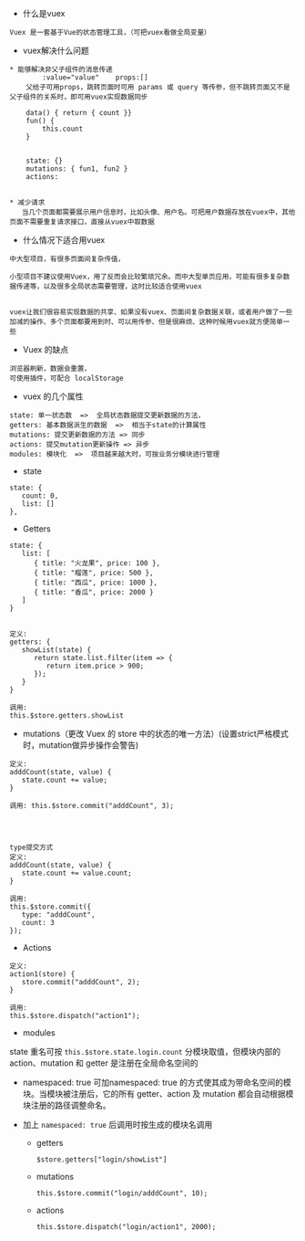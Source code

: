





* 什么是vuex

```
Vuex 是一套基于Vue的状态管理工具，（可把vuex看做全局变量）
```







* vuex解决什么问题

```
* 能够解决非父子组件的消息传递
		:value="value"    props:[]
    父给子可用props，跳转页面时可用 params 或 query 等传参，但不跳转页面又不是父子组件的关系时，即可用vuex实现数据同步
    
    data() { return { count }}
    fun() {
    	this.count
    }
    
    
    state: {}
    mutations: { fun1, fun2 }
    actions: 


* 减少请求
   当几个页面都需要展示用户信息时，比如头像、用户名。可把用户数据存放在vuex中，其他页面不需要重复请求接口，直接从vuex中取数据
```







* 什么情况下适合用vuex

```
中大型项目，有很多页面间复杂传值，

小型项目不建议使用Vuex，用了反而会比较繁琐冗余。而中大型单页应用，可能有很多复杂数据传递等，以及很多全局状态需要管理，这时比较适合使用vuex


vuex让我们很容易实现数据的共享、如果没有vuex、页面间复杂数据关联，或者用户做了一些加减的操作、多个页面都要用到时、可以用传参、但是很麻烦、这种时候用vuex就方便简单一些
```









* Vuex 的缺点

```
浏览器刷新，数据会重置，
可使用插件，可配合 localStorage
```









* vuex 的几个属性

```
state: 单一状态数  =>  全局状态数据提交更新数据的方法，
getters: 基本数据派生的数据  =>  相当于state的计算属性
mutations: 提交更新数据的方法 => 同步
actions: 提交mutation更新操作 => 异步
modules: 模块化  =>  项目越来越大时，可按业务分模块进行管理
```







* state

```
state: {
   count: 0,
   list: []
},
```







* Getters

```
state: {
   list: [
      { title: "火龙果", price: 100 },
      { title: "榴莲", price: 500 },
      { title: "西瓜", price: 1000 },
      { title: "香瓜", price: 2000 }
   ]
}


定义: 
getters: {
   showList(state) {
      return state.list.filter(item => {
         return item.price > 900;
      });
   }
}

调用: 
this.$store.getters.showList
```







* mutations（更改 Vuex 的 store 中的状态的唯一方法）(设置strict严格模式时，mutation做异步操作会警告)

```
定义: 
adddCount(state, value) {
   state.count += value;
}

调用: this.$store.commit("adddCount", 3);




type提交方式
定义: 
adddCount(state, value) {
   state.count += value.count;
}

调用: 
this.$store.commit({
   type: "adddCount",
   count: 3
});
```







* Actions

```
定义: 
action1(store) {
   store.commit("adddCount", 2);
}

调用: 
this.$store.dispatch("action1");
```







* modules

state 重名可按 `this.$store.state.login.count` 分模块取值，但模块内部的 action、mutation 和 getter 是注册在全局命名空间的



* namespaced: true
	可加namespaced: true 的方式使其成为带命名空间的模块。当模块被注册后，它的所有 getter、action 及 mutation 都会自动根据模块注册的路径调整命名。



* 加上 `namespaced: true` 后调用时按生成的模块名调用

	* getters

		```
		$store.getters["login/showList"]
		```

		

	* mutations

		```
		this.$store.commit("login/adddCount", 10);
		```

	

	* actions

		```
		this.$store.dispatch("login/action1", 2000);
		```



